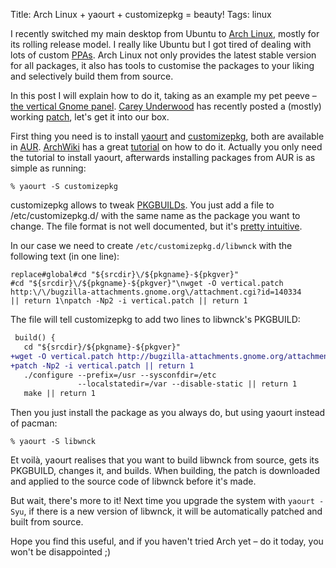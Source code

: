 Title: Arch Linux + yaourt + customizepkg = beauty!
Tags: linux

I recently switched my main desktop from Ubuntu to [Arch Linux][], mostly for
its rolling release model. I really like Ubuntu but I got tired of dealing with
lots of custom [PPAs][]. Arch Linux not only provides the latest stable version
for all packages, it also has tools to customise the packages to your liking and
selectively build them from source.

In this post I will explain how to do it, taking as an example my pet peeve –
[the vertical Gnome panel][]. [Carey Underwood][] has recently posted a (mostly)
working [patch][], let's get it into our box.

First thing you need is to install [yaourt][] and [customizepkg][], both are
available in [AUR][]. [ArchWiki][] has a great [tutorial][] on how to do
it. Actually you only need the tutorial to install yaourt, afterwards installing
packages from AUR is as simple as running:

```console
% yaourt -S customizepkg
```

customizepkg allows to tweak [PKGBUILDs][]. You just add a file to
/etc/customizepkg.d/ with the same name as the package you want to change. The
file format is not well documented, but it's [pretty intuitive][].

In our case we need to create `/etc/customizepkg.d/libwnck` with the following
text (in one line):

```text
replace#global#cd "${srcdir}\/${pkgname}-${pkgver}"
#cd "${srcdir}\/${pkgname}-${pkgver}"\nwget -O vertical.patch
http:\/\/bugzilla-attachments.gnome.org\/attachment.cgi?id=140334
|| return 1\npatch -Np2 -i vertical.patch || return 1
```

The file will tell customizepkg to add two lines to libwnck's PKGBUILD:

```patch
 build() {
   cd "${srcdir}/${pkgname}-${pkgver}"
+wget -O vertical.patch http://bugzilla-attachments.gnome.org/attachment.cgi?id=140334 || return 1
+patch -Np2 -i vertical.patch || return 1
   ./configure --prefix=/usr --sysconfdir=/etc
               --localstatedir=/var --disable-static || return 1
   make || return 1
```

Then you just install the package as you always do, but using yaourt instead of
pacman:

```console
% yaourt -S libwnck
```

Et voilà, yaourt realises that you want to build libwnck from source, gets its
PKGBUILD, changes it, and builds. When building, the patch is downloaded and
applied to the source code of libwnck before it's made.

But wait, there's more to it! Next time you upgrade the system with `yaourt
-Syu`, if there is a new version of libwnck, it will be automatically patched
and built from source.

Hope you find this useful, and if you haven't tried Arch yet – do it today, you
won't be disappointed ;)

  [Arch Linux]: http://www.archlinux.org/
  [PPAs]: https://launchpad.net/ubuntu/+ppas
  [the vertical Gnome panel]: |filename|/2008-06-08-vertical-panel-in-gnome.md
  [Carey Underwood]: http://cwillu.com/
  [patch]: http://bugzilla.gnome.org/show_bug.cgi?id=86382#c132
  [yaourt]: http://aur.archlinux.org/packages.php?ID=5863
  [customizepkg]: http://aur.archlinux.org/packages.php?ID=10314
  [AUR]: http://aur.archlinux.org/
  [ArchWiki]: http://wiki.archlinux.org/index.php/Main_Page
  [tutorial]: http://wiki.archlinux.org/index.php/AUR_User_Guidelines#Installing_Packages_from_the_AUR
  [PKGBUILDs]: http://wiki.archlinux.org/index.php/PKGBUILD
  [pretty intuitive]: http://bbs.archlinux.org/viewtopic.php?id=53280
